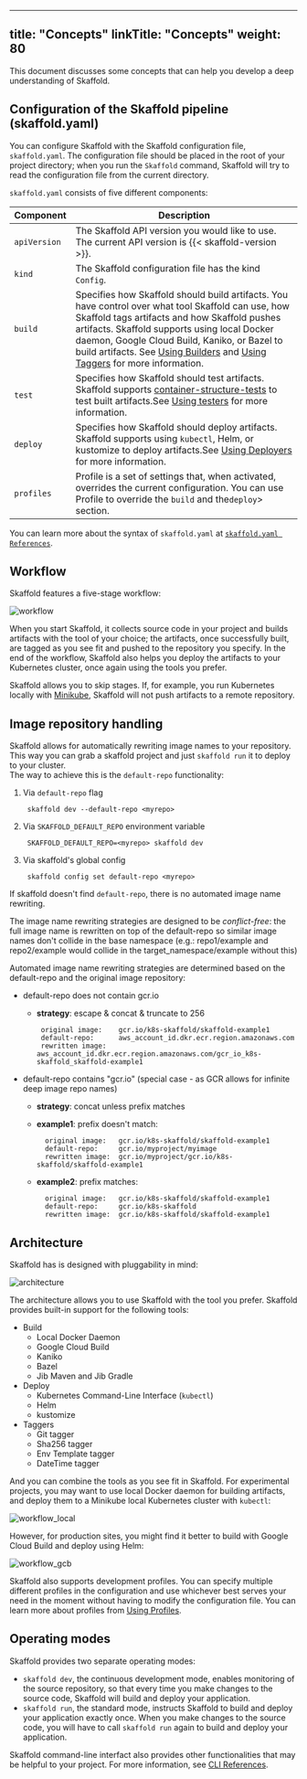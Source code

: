 
---
title: "Concepts"
linkTitle: "Concepts"
weight: 80
---

This document discusses some concepts that can help you develop a deep
understanding of Skaffold.


## Configuration of the Skaffold pipeline (skaffold.yaml)

You can configure Skaffold with the Skaffold configuration file,
`skaffold.yaml`. The configuration file should be placed in the root of your
project directory; when you run the `Skaffold` command, Skaffold will try to
read the configuration file from the current directory.

`skaffold.yaml` consists of five different components:

| Component  | Description |
| ---------- | ------------|
| `apiVersion` | The Skaffold API version you would like to use. The current API version is {{< skaffold-version >}}. |
| `kind`  |  The Skaffold configuration file has the kind `Config`.  |
| `build`  |  Specifies how Skaffold should build artifacts. You have control over what tool Skaffold can use, how Skaffold tags artifacts and how Skaffold pushes artifacts. Skaffold supports using local Docker daemon, Google Cloud Build, Kaniko, or Bazel to build artifacts. See [Using Builders](/docs/how-tos/builders) and [Using Taggers](/docs/how-tos/taggers) for more information. |
| `test` |  Specifies how Skaffold should test artifacts. Skaffold supports [container-structure-tests](https://github.com/GoogleContainerTools/container-structure-test) to test built artifacts.See [Using testers](/docs/how-tos/testers) for more information. |
| `deploy` |  Specifies how Skaffold should deploy artifacts. Skaffold supports using `kubectl`, Helm, or kustomize to deploy artifacts.See [Using Deployers](/docs/how-tos/deployers) for more information. |
| `profiles`|  Profile is a set of settings that, when activated, overrides the current configuration. You can use Profile to override the `build` and the`deploy`> section. |

You can learn more about the syntax of `skaffold.yaml` at
[`skaffold.yaml References`](/docs/references/config).

## Workflow

Skaffold features a five-stage workflow:

![workflow](/images/workflow.png)

When you start Skaffold, it collects source code in your project and builds
artifacts with the tool of your choice; the artifacts, once successfully built,
are tagged as you see fit and pushed to the repository you specify. In the
end of the workflow, Skaffold also helps you deploy the artifacts to your
Kubernetes cluster, once again using the tools you prefer.

Skaffold allows you to skip stages. If, for example, you run Kubernetes
locally with [Minikube](https://kubernetes.io/docs/setup/minikube/), Skaffold
will not push artifacts to a remote repository.

## Image repository handling 

Skaffold allows for automatically rewriting image names to your repository.
This way you can grab a skaffold project and just `skaffold run` it to deploy to your cluster.  
The way to achieve this is the `default-repo` functionality: 

1. Via `default-repo` flag
  
        skaffold dev --default-repo <myrepo> 
  
1. Via `SKAFFOLD_DEFAULT_REPO` environment variable

        SKAFFOLD_DEFAULT_REPO=<myrepo> skaffold dev  

1. Via skaffold's global config           
        
        skaffold config set default-repo <myrepo>

If skaffold doesn't find `default-repo`, there is no automated image name rewriting. 

The image name rewriting strategies are designed to be *conflict-free*: 
the full image name is rewritten on top of the default-repo so similar image names don't collide in the base namespace (e.g.: repo1/example and repo2/example would collide in the target_namespace/example without this)

Automated image name rewriting strategies are determined based on the default-repo and the original image repository: 

* default-repo does not contain gcr.io
  * **strategy**: 		escape & concat & truncate to 256
  
    ```
     original image: 	gcr.io/k8s-skaffold/skaffold-example1
     default-repo:      aws_account_id.dkr.ecr.region.amazonaws.com
     rewritten image:   aws_account_id.dkr.ecr.region.amazonaws.com/gcr_io_k8s-skaffold_skaffold-example1
    ```
* default-repo contains "gcr.io" (special case - as GCR allows for infinite deep image repo names)
  * **strategy**: concat unless prefix matches
  * **example1**: prefix doesn't match:
    
    ````
      original image: 	gcr.io/k8s-skaffold/skaffold-example1
      default-repo: 	gcr.io/myproject/myimage
      rewritten image:  gcr.io/myproject/gcr.io/k8s-skaffold/skaffold-example1
    ````	
  * **example2**: prefix matches:
    
    ```
      original image: 	gcr.io/k8s-skaffold/skaffold-example1
      default-repo: 	gcr.io/k8s-skaffold
      rewritten image:  gcr.io/k8s-skaffold/skaffold-example1	
    ```

## Architecture

Skaffold has is designed with pluggability in mind:

![architecture](/images/architecture.png)

The architecture allows you to use Skaffold with the tool you prefer. Skaffold
provides built-in support for the following tools:

* Build
  * Local Docker Daemon
  * Google Cloud Build
  * Kaniko
  * Bazel
  * Jib Maven and Jib Gradle
* Deploy 
  * Kubernetes Command-Line Interface (`kubectl`)
  * Helm
  * kustomize
* Taggers
  * Git tagger 
  * Sha256 tagger
  * Env Template tagger 
  * DateTime tagger
 
And you can combine the tools as you see fit in Skaffold. For experimental
projects, you may want to use local Docker daemon for building artifacts, and
deploy them to a Minikube local Kubernetes cluster with `kubectl`:

![workflow_local](/images/workflow_local.png)

However, for production sites, you might find it better to build with Google
Cloud Build and deploy using Helm:

![workflow_gcb](/images/workflow_gcb.png)

Skaffold also supports development profiles. You can specify multiple different
profiles in the configuration and use whichever best serves your need in the
moment without having to modify the configuration file. You can learn more about
profiles from [Using Profiles](/docs/how-tos/profiles).

## Operating modes

Skaffold provides two separate operating modes:

* `skaffold dev`, the continuous development mode, enables monitoring of the
    source repository, so that every time you make changes to the source code,
    Skaffold will build and deploy your application.
* `skaffold run`, the standard mode, instructs Skaffold to build and deploy
    your application exactly once. When you make changes to the source code,
    you will have to call `skaffold run` again to build and deploy your
    application.

Skaffold command-line interfact also provides other functionalities that may
be helpful to your project. For more information, see [CLI References](/docs/references/cli).
